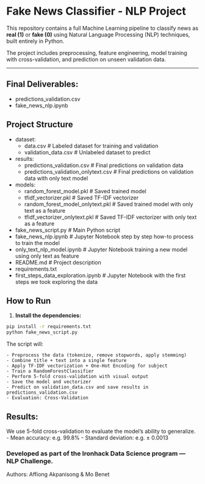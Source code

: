 # Fake News Classifier - NLP Project

This repository contains a full Machine Learning pipeline to classify news as **real (1)** or **fake (0)** using Natural Language Processing (NLP) techniques, built entirely in Python.

The project includes preprocessing, feature engineering, model training with cross-validation, and prediction on unseen validation data.

---

## Final Deliverables:
- predictions_validation.csv
- fake_news_nlp.ipynb

## Project Structure

- dataset:  
    * data.csv # Labeled dataset for training and validation
    * validation_data.csv # Unlabeled dataset to predict
- results: 
    * predictions_validation.csv # Final predictions on validation data
    * predictions_validation_onlytext.csv # Final predictions on validation data with only text model
- models: 
    * random_forest_model.pkl # Saved trained model
    * tfidf_vectorizer.pkl # Saved TF-IDF vectorizer
    * random_forest_model_onlytext.pkl # Saved trained model with only text as a feature
    * tfidf_vectorizer_onlytext.pkl # Saved TF-IDF vectorizer with only text as a feature
- fake_news_script.py # Main Python script
- fake_news_nlp.ipynb # Jupyter Notebook step by step how-to process to train the model
- only_text_nlp_model.ipynb # Jupyter Notebook training a new model using only text as feature
- README.md # Project description
- requirements.txt
- first_steps_data_exploration.ipynb # Jupyter Notebook with the first steps we took exploring the data

## How to Run

1. **Install the dependencies:**

```bash
pip install -r requirements.txt
python fake_news_script.py 
```

The script will:

    - Preprocess the data (tokenize, remove stopwords, apply stemming)
    - Combine title + text into a single feature
    - Apply TF-IDF vectorization + One-Hot Encoding for subject
    - Train a RandomForestClassifier
    - Perform 5-fold cross-validation with visual output
    - Save the model and vectorizer
    - Predict on validation_data.csv and save results in predictions_validation.csv
    - Evaluation: Cross-Validation

## Results: 

We use 5-fold cross-validation to evaluate the model’s ability to generalize.
    - Mean accuracy: e.g. 99.8%
    - Standard deviation: e.g. ± 0.0013


### Developed as part of the Ironhack Data Science program — NLP Challenge.
Authors: Affiong Akpanisong & Mo Benet 
